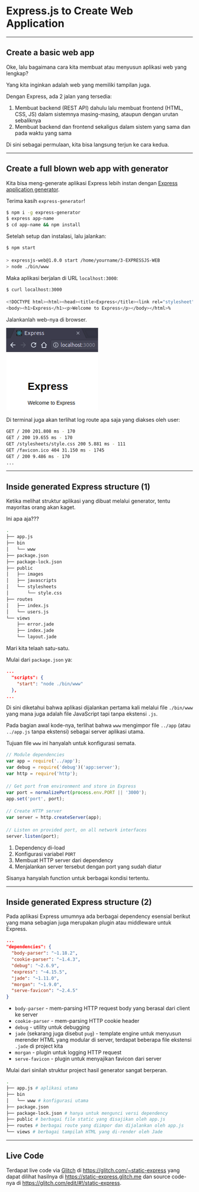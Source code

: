 # Express.js to Create Web Application

--------------------------------------------------------------------------------

## Create a basic web app

Oke, lalu bagaimana cara kita membuat atau menyusun aplikasi web yang lengkap?

Yang kita inginkan adalah web yang memiliki tampilan juga.

Dengan Express, ada 2 jalan yang tersedia:

1. Membuat backend (REST API) dahulu lalu membuat frontend (HTML, CSS, JS) dalam sistemnya masing-masing, ataupun dengan urutan sebaliknya
2. Membuat backend dan frontend sekaligus dalam sistem yang sama dan pada waktu yang sama

Di sini sebagai permulaan, kita bisa langsung terjun ke cara kedua.

--------------------------------------------------------------------------------

## Create a full blown web app with generator

Kita bisa meng-generate aplikasi Express lebih instan dengan [Express application generator](https://www.npmjs.com/package/express-generator).

Terima kasih `express-generator`!

```sh
$ npm i -g express-generator
$ express app-name
$ cd app-name && npm install
```

Setelah setup dan instalasi, lalu jalankan:

```sh
$ npm start

> expressjs-web@1.0.0 start /home/yourname/3-EXPRESSJS-WEB
> node ./bin/www
```

Maka aplikasi berjalan di URL `localhost:3000`:

```sh
$ curl localhost:3000

<!DOCTYPE html><html><head><title>Express</title><link rel="stylesheet" href="/stylesheets/style.css"></head>
<body><h1>Express</h1><p>Welcome to Express</p></body></html>%
```

Jalankanlah web-nya di browser.

![express-web-welcome](./assets/express-web-welcome.png)

Di terminal juga akan terlihat log route apa saja yang diakses oleh user:

```sh
GET / 200 201.808 ms - 170
GET / 200 19.655 ms - 170
GET /stylesheets/style.css 200 5.881 ms - 111
GET /favicon.ico 404 31.150 ms - 1745
GET / 200 9.486 ms - 170
...
```

--------------------------------------------------------------------------------

## Inside generated Express structure (1)

Ketika melihat struktur aplikasi yang dibuat melalui generator, tentu mayoritas orang akan kaget.

Ini apa aja???

```sh
.
├── app.js
├── bin
│   └── www
├── package.json
├── package-lock.json
├── public
│   ├── images
│   ├── javascripts
│   └── stylesheets
│       └── style.css
├── routes
│   ├── index.js
│   └── users.js
└── views
    ├── error.jade
    ├── index.jade
    └── layout.jade
```

Mari kita telaah satu-satu.

Mulai dari `package.json` ya:

```json
...
  "scripts": {
    "start": "node ./bin/www"
  },
...
```

Di sini diketahui bahwa aplikasi dijalankan pertama kali melalui file `./bin/www` yang mana juga adalah file JavaScript tapi tanpa ekstensi `.js`.

Pada bagian awal kode-nya, terlihat bahwa `www` mengimpor file `../app` (atau `../app.js` tanpa ekstensi) sebagai server aplikasi utama.

Tujuan file `www` ini hanyalah untuk konfigurasi semata.

```js
// Module dependencies
var app = require('../app');
var debug = require('debug')('app:server');
var http = require('http');

// Get port from environment and store in Express
var port = normalizePort(process.env.PORT || '3000');
app.set('port', port);

// Create HTTP server
var server = http.createServer(app);

// Listen on provided port, on all network interfaces
server.listen(port);
```

1. Dependency di-load
2. Konfigurasi variabel `PORT`
3. Membuat HTTP server dari dependency
4. Menjalankan server tersebut dengan port yang sudah diatur

Sisanya hanyalah function untuk berbagai kondisi tertentu.

--------------------------------------------------------------------------------

## Inside generated Express structure (2)

Pada aplikasi Express umumnya ada berbagai dependency esensial berikut yang mana sebagian juga merupakan plugin atau middleware untuk Express.

```json
...
"dependencies": {
  "body-parser": "~1.18.2",
  "cookie-parser": "~1.4.3",
  "debug": "~2.6.9",
  "express": "~4.15.5",
  "jade": "~1.11.0",
  "morgan": "~1.9.0",
  "serve-favicon": "~2.4.5"
}
```

* `body-parser` - mem-parsing HTTP request body yang berasal dari client ke server
* `cookie-parser` - mem-parsing HTTP cookie header
* `debug` - utility untuk debugging 
* `jade` (sekarang juga disebut `pug`) - template engine untuk menyusun merender HTML yang modular di server, terdapat beberapa file ekstensi `.jade` di project kita
* `morgan` - plugin untuk logging HTTP request
* `serve-favicon` - plugin untuk menyajikan favicon dari server

Mulai dari sinilah struktur project hasil generator sangat berperan.

```sh
.
├── app.js # aplikasi utama
├── bin
│   └── www # konfigurasi utama
├── package.json
├── package-lock.json # hanya untuk mengunci versi dependency
├── public # berbagai file static yang disajikan oleh app.js
├── routes # berbagai route yang diimpor dan dijalankan oleh app.js
└── views # berbagai tampilah HTML yang di-render oleh Jade
```

--------------------------------------------------------------------------------

## Live Code

Terdapat live code via [Glitch](https://glitch.me) di <https://glitch.com/~static-express> yang dapat dilihat hasilnya di <https://static-express.glitch.me> dan source code-nya di <https://glitch.com/edit/#!/static-express>.
